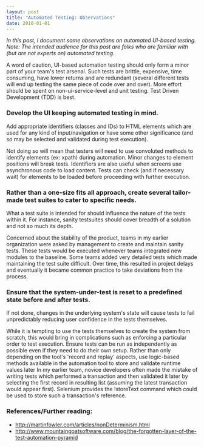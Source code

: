 ```yaml
---
layout: post
title: "Automated Testing: Observations"
date: 2010-01-01
---
```



*In this post, I document some observations on automated UI-based testing. Note: The intended audience for this post are folks who are familiar with (but are not experts on) automated testing.* 

A word of caution, UI-based automation testing should only form a minor part of your team's test arsenal. Such tests are brittle, expensive, time consuming, have lower returns and are redundant (several different tests will end up testing the same piece of code over and over). More effort should be spent on non-ui-service-level and unit testing. Test Driven Development (TDD) is best.

### Develop the UI keeping automated testing in mind. 

Add appropriate identifiers (classes and IDs) to HTML elements which are used for any kind of input/navigation or have some other significance (and so may be selected and validated during test execution).

Not doing so will mean that testers will need to use convoluted methods to identify elements (ex: xpath) during automation. Minor changes to element positions will break tests. Identifiers are also useful when screens use asynchronous code to load content. Tests can check (and if necessary wait) for elements to be loaded before proceeding with further execution.

### Rather than a one-size fits all approach, create several tailor-made test suites to cater to specific needs. 

What a test suite is intended for should influence the nature of the tests within it. For instance, sanity testsuites should cover breadth of a solution and not so much its depth. 
  
Concerned about the stability of the product, teams in my earlier organization were asked by management to create and maintain sanity tests. These tests would be executed whenever teams integrated new modules to the baseline. Some teams added very detailed tests which made maintaining the test suite difficult. Over time, this resulted in project delays and eventually it became common practice to take deviations from the process.

### Ensure that the system-under-test is reset to a predefined state before and after tests. 

If not done, changes in the underlying system's state will cause tests to fail unpredictably reducing user confidence in the tests themselves.

While it is tempting to use the tests themselves to create the system from scratch, this would bring in complications such as enforcing a particular order to test execution. Ensure tests can be run as independently as possible even if they need to do their own setup. 
Rather than only depending on the tool's 'record and replay' aspects, use logic-based methods available in the automation tool to store and validate runtime values later 
In my earlier team, novice developers often made the mistake of writing tests which performed a transaction and then validated it later by selecting the first record in resulting list (assuming the latest transaction would appear first). Selenium provides the !storeText command which could be used to store such a transaction's reference.

### References/Further reading: 

- http://martinfowler.com/articles/nonDeterminism.html
- http://www.mountaingoatsoftware.com/blog/the-forgotten-layer-of-the-test-automation-pyramid
